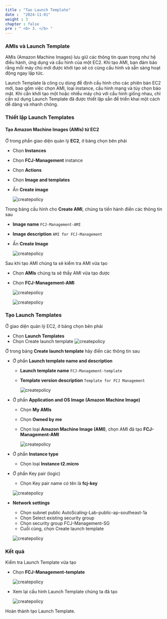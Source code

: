 ```yaml
---
title : "Tạo Launch Template"
date :  "2024-11-01" 
weight : 3 
chapter : false
pre : " <b> 3. </b> "
---
```

### AMIs và Launch Template

AMIs (Amazon Machine Images) lưu giữ các thông tin quan trọng như hệ điều hành, ứng dụng và cấu hình của một EC2. Khi tạo AMI, bạn đảm bảo rằng mỗi máy chủ mới được khởi tạo sẽ có cùng cấu hình và sẵn sàng hoạt động ngay lập tức.

Launch Template là công cụ dùng để định cấu hình cho các phiên bản EC2 mới, bao gồm việc chọn AMI, loại instance, cấu hình mạng và tùy chọn bảo mật. Khi cần khởi tạo một hoặc nhiều máy chủ với cấu hình giống nhau, chỉ cần sử dụng Launch Template đã được thiết lập sẵn để triển khai một cách dễ dàng và nhanh chóng.

### Thiết lập Launch Templates
#### Tạo Amazon Machine Images (AMIs) từ EC2

Ở trong phần giao diện quản lý **EC2**, ở bảng chọn bên phải

- Chọn **Instances**
- Chọn **FCJ-Management** instance
- Chọn **Actions**
- Chọn **Image and templates**
- Ấn **Create image**

    ![createpolicy](/images/2.prerequisite/041-iamrole.png)

Trong bảng cấu hình cho **Create AMI**, chúng ta tiến hành điền các thông tin sau

- **Image name** `FCJ-Management-AMI`
- **Image description** `AMI for FCJ-Management`
- Ấn **Create Image**

    ![createpolicy](/images/2.prerequisite/041-iamrole.png)

Sau khi tạo AMI chúng ta sẽ kiểm tra AMI vừa tạo

- Chọn **AMIs** chúng ta sẽ thấy AMI vừa tạo được
- Chọn **FCJ-Management-AMI**

    ![createpolicy](/images/2.prerequisite/041-iamrole.png)

    ![createpolicy](/images/2.prerequisite/041-iamrole.png)

### Tạo Launch Templates
Ở giao diện quản lý EC2, ở bảng chọn bên phải

- Chọn **Launch Templates**
- Chọn Create launch template
    ![createpolicy](/images/2.prerequisite/041-iamrole.png)

Ở trong bảng **Create launch template** hãy điền các thông tin sau

- Ở phần **Launch template name and description**
  - **Launch template name** `FCJ-Management-template`
  - **Template version description** `Template for FCJ Management`

    ![createpolicy](/images/2.prerequisite/041-iamrole.png)

- Ở phần **Application and OS Image (Amazon Machine Image)**
  - Chọn **My AMIs**
  - Chọn **Owned by me**
  - Chọn loại **Amazon Machine Image (AMI)**, chọn AMI đã tạo **FCJ-Management-AMI**


    ![createpolicy](/images/2.prerequisite/041-iamrole.png)

- Ở phần **Instance type**
    - Chọn loại **Instance t2.micro**
- Ở phần Key pair (logic)
    - Chọn Key pair name có tên là **fcj-key**
  
  ![createpolicy](/images/2.prerequisite/041-iamrole.png)

- **Network settings**
    - Chọn subnet public AutoScaling-Lab-public-ap-southeast-1a
    - Chọn Select existing security group
    - Chọn security group FCJ-Management-SG
    - Cuối cùng, chọn Create launch template
  
  ![createpolicy](/images/2.prerequisite/041-iamrole.png)

### Kết quả
Kiểm tra Launch Template vừa tạo

- Chọn **FCJ-Management-template**

    ![createpolicy](/images/2.prerequisite/041-iamrole.png)

- Xem lại cấu hình Launch Template chúng ta đã tạo

    ![createpolicy](/images/2.prerequisite/041-iamrole.png)
    
Hoàn thành tạo Launch Template.
